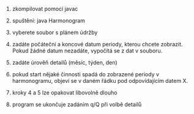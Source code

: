 1) zkompilovat pomocí javac
2) spuštění: java Harmonogram

3) vyberete soubor s plánem údržby
4) zadáte počáteční a koncové datum periody, kterou chcete zobrazit. Pokud žádné datum nezadáte, vypočítá se z dat v souboru.
5) zadáte úrověň detailů (měsíc, týden, den) 

6) pokud start nějaké činnosti spadá do zobrazené periody v harmonogramu, objeví se v daném řádku pod odpovídajícím datem X.

7) kroky 4 a 5 lze opakovat libovolně dlouho
8) program se ukončuje zadáním q/Q při volbě detailů

